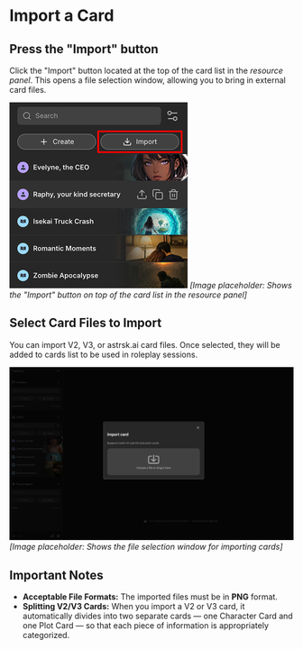 # Import a Card

## Press the "Import" button

Click the "Import" button located at the top of the card list in the *resource panel*. This opens a file selection window, allowing you to bring in external card files.

![Import button](./images/import-button.png)
*[Image placeholder: Shows the "Import" button on top of the card list in the resource panel]*

## Select Card Files to Import

You can import V2, V3, or astrsk.ai card files. Once selected, they will be added to cards list to be used in roleplay sessions.

![Import card file selection](./images/import-card-file.png)
*[Image placeholder: Shows the file selection window for importing cards]*

## Important Notes

- **Acceptable File Formats:** The imported files must be in **PNG** format.
- **Splitting V2/V3 Cards:** When you import a V2 or V3 card, it automatically divides into two separate cards — one Character Card and one Plot Card — so that each piece of information is appropriately categorized.
